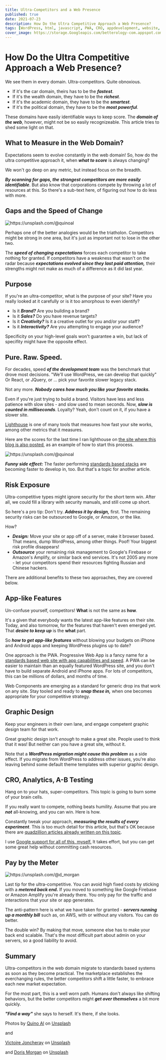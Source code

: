 ```yaml
---
title: Ultra-Competitors and a Web Presence
published: true
date: 2021-07-23
description: How Do the Ultra Competitive Approach a Web Presence?
tags: [WordPress, html, javascript, PWA, CRO, appdevelopment, website, CMS, markdown, 11ty]
cover_image: https://storage.Googleapis.com/betterology-com.appspot.com/images/landscape/700/victoire-joncheray-H30w37gpkro-unsplash.jpg
---
```

# How Do the Ultra Competitive Approach a Web Presence?

We see them in every domain. Ultra-competitors. Quite obnoxious.

- If it's the car domain, theirs has to be the _**fastest**_.
- If it's the wealth domain, they have to be the _**richest**_.
- If it's the academic domain, they have to be the _**smartest**_.
- If it's the political domain, they have to be the _**most powerful**_.

These domains have easily identifiable ways to keep score. The _**domain of the web**_, however, might not be so easily recognizeable. This article tries to shed some light on that.

## What to Measure in the Web Domain?

Expectations seem to evolve constantly in the web domain! So, how do the ultra competitive approach it, when _**what to score**_ is always changing?

We won't go deep on any metric, but instead focus on the breadth.

_**By scanning for gaps, the strongest competitors are more easily identifiable**_. But also know that corporations compete by throwing a lot of resources at this. So there's a sub-text here, of figuring out how to do less with more.

## Gaps and the Speed of Change

<img src="https://storage.googleapis.com/betterology-com.appspot.com/images/landscape/500/quino-al-uoJu43rV6UQ-unsplash.jpg" alt="https://unsplash.com/@quinoal" />

Perhaps one of the better analogies would be the triatholon. Competitors might be strong in one area, but it's just as important not to lose in the other two.

The _**speed of changing expectations**_ forces each competitor to take nothing for granted. If competitors have a weakness that wasn't on the radar because _**expectations evolved since they last paid attention,**_ their strengths might not make as much of a difference as it did last year.

## Purpose

If you're an ultra-competitor, what is the purpose of your site? Have you really looked at it carefully or is it too amorphous to even identify?

- Is it _**Brand?**_ Are you building a brand?
- Is it _**Sales?**_ Do you have revenue targets?
- Is it _**Creativity?**_ Is it a creative outlet for you and/or your staff?
- Is it _**Interactivity?**_ Are you attempting to engage your audience?

Specificity on your high-level goals won't guarantee a win, but lack of specifity might have the opposite effect.

## Pure. Raw. Speed.

For decades, speed _**of the development team**_ was the benchmark that drove most decisions. "We'll use WordPress, we can develop that quickly" Or React, or JQuery, or ... pick your favorite slower legacy stack.

Not any more. _**Nobody cares how much you like your favorite stacks.**_

Even if you're just trying to build a brand. Visitors have less and less patience with slow sites - and slow used to mean seconds. Now, _**slow is counted in milliseconds**_. Loyalty? Yeah, don't count on it, if you have a slower site.

[Lighthouse](https://developers.Google.com/web/tools/lighthouse) is one of many tools that measures how fast your site works, among other metrics that it measures.

Here are the scores for the last time I ran lighthouse on [the site where this blog is also posted](https://webappwriter.com/blog/competitiveWebPresence/), as an example of how to start this process.

<img class="bordered" src="https://storage.Googleapis.com/betterology-com.appspot.com/webappwriter/img/not-five38-lighthouse.gif" alt="https://unsplash.com/@quinoal" />

_**Funny side effect:**_ The faster performing [standards based stacks](https://lit.dev/) are becoming faster to develop in, too. But that's a topic for another article.

## Risk Exposure

Ultra-competitive types might ignore security for the short term win. After all, we could fill a library with security manuals, and still come up short.

So here's a pro tip: Don't try. _**Address it by design,**_ first. The remaining security risks can be outsourced to Google, or Amazon, or the like.

How?

- _**Design:**_ Move your site or app off of a server, make it browser based. That means, dump WordPress, among other things. Poof! Your biggest risk profile disappears!
- _**Outsource**_ your remaining risk management to Google's Firebase or Amazon's Amplify, or similar back end services. It's not 2005 any more - let your competitors spend their resources fighting Russian and Chinese hackers.

There are additional benefits to these two approaches, they are covered below.

## App-like Features

Un-confuse yourself, competitors! **What** is not the same as **how**.

It's a given that everybody wants the latest app-like features on their site. Today, and also tomorrow, for the features that haven't even emerged yet. That _**desire to keep up**_ is the **what** part.

So _**how to get app-like features**_ without blowing your budgets on iPhone and Android apps and keeping WordPress plugins up to date?

One approach is the PWA. Progressive Web App is a fancy name for a [standards based web site with app capabilities and speed](/blog/11tyrocketintro/). A PWA can be easier to maintain than an equally featured WordPress site, and you don't have to build separate Android and iPhone apps. For lots of competitors, this can be millions of dollars, and months of time.

Web Components are emerging as a standard for generic drop ins that work on any site. Stay tooled and ready to _**snap these in,**_ when one becomes appropriate for your competitive strategy.

## Graphic Design

Keep your engineers in their own lane, and engage competent graphic design team for that work.

Great graphic design isn't _enough_ to make a great site. People used to think that it was! But neither can you have a great site, without it.

Note that a _**WordPress migration might cause this problem**_ as a side effect. If you migrate from WordPress to address other issues, you're also leaving behind some default theme templates with superior graphic design. 

## CRO, Analytics, A-B Testing

Hang on to your hats, super-competitors. This topic is going to burn some of your brain cells.

If you really want to compete, nothing beats humility. Assume that you are _**not**_ all-knowing, and you can win. Here is how.

Constantly tweak your approach, _**measuring the results of every experiment**_. This is too much detail for this article, but that's OK because there are [quadzillion articles already written on this topic](https://www.google.com/search?q=Conversion+rate+optimization+ab+testing&oq=Conversion+rate+optimization+ab+testing).

I use [Google support for all of this, myself.]() It takes effort, but you can get some great help without committing cash resources.

## Pay by the Meter

<img src="https://storage.googleapis.com/betterology-com.appspot.com/images/landscape/500/doris-morgan-VNnQf784q7s-unsplash.jpg" alt="https://unsplash.com/@d_morgan" />

Last tip for the ultra-competitive. You can avoid high fixed costs by sticking with a _**metered back end.**_ If you moved to something like Google Firebase or Amazon Amplify you're already there. You only pay for the traffic and interactions that your site or app generates.

The anti-pattern here is what we have taken for granted - _**servers running up a monthly bill**_ such as, on AWS, with or without any visitors. You can do better.

The double win? By making that move, someone else has to make your back end scalable. That's the most difficult part about admin on your servers, so a good liability to avoid.

## Summary

Ultra-competitors in the web domain migrate to standards based systems as soon as they become practical. The marketplace establishes the everchanging rules, the better competitors shift a little faster, to embrace each new market expectation.

For the most part, this is a well worn path. Humans don't always like shifting behaviors, but the better competitors might _**get over themselves**_ a bit more quickly. 

_**"Find a way"**_ she says to herself. It's there, if she looks.

Photos by <a href="https://unsplash.com/@quinoal?utm_source=unsplash&utm_medium=referral&utm_content=creditCopyText">Quino Al</a> on <a href="https://unsplash.com/s/photos/triathlon?utm_source=unsplash&utm_medium=referral&utm_content=creditCopyText">Unsplash</a>

and
  
<a href="https://unsplash.com/@victoire_jonch?utm_source=unsplash&utm_medium=referral&utm_content=creditCopyText">Victoire Joncheray</a> on <a href="https://unsplash.com/s/photos/competition?utm_source=unsplash&utm_medium=referral&utm_content=creditCopyText">Unsplash</a>

and <a href="https://unsplash.com/@d_morgan?utm_source=unsplash&utm_medium=referral&utm_content=creditCopyText">Doris Morgan</a> on <a href="https://unsplash.com/s/photos/meter?utm_source=unsplash&utm_medium=referral&utm_content=creditCopyText">Unsplash</a>
  